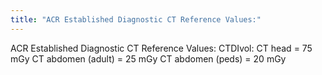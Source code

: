 ```yaml
---
title: "ACR Established Diagnostic CT Reference Values:"
---
```

ACR Established Diagnostic CT Reference Values:
CTDIvol:
CT head = 75 mGy
CT abdomen (adult) = 25 mGy
CT abdomen (peds) = 20 mGy


